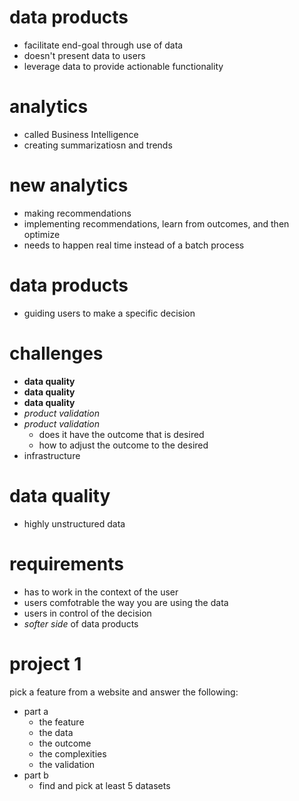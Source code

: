 # data products
* facilitate end-goal through use of data
* doesn't present data to users
* leverage data to provide actionable functionality

# analytics
* called Business Intelligence
* creating summarizatiosn and trends

# new analytics
* making recommendations
* implementing recommendations, learn from outcomes, and then optimize
* needs to happen real time instead of a batch process

# data products
* guiding users to make a specific decision

# challenges
* **data quality**
* **data quality**
* **data quality**
* *product validation*
* *product validation*
    * does it have the outcome that is desired
    * how to adjust the outcome to the desired
*  infrastructure

# data quality
* highly unstructured data


# requirements
* has to work in the context of the user
* users comfotrable the way you are using the data
* users in control of the decision
* *softer side* of data products

# project 1
pick a feature from a website and answer the following:

* part a
    * the feature
    * the data
    * the outcome
    * the complexities
    * the validation
* part b
    * find and pick at least 5 datasets

